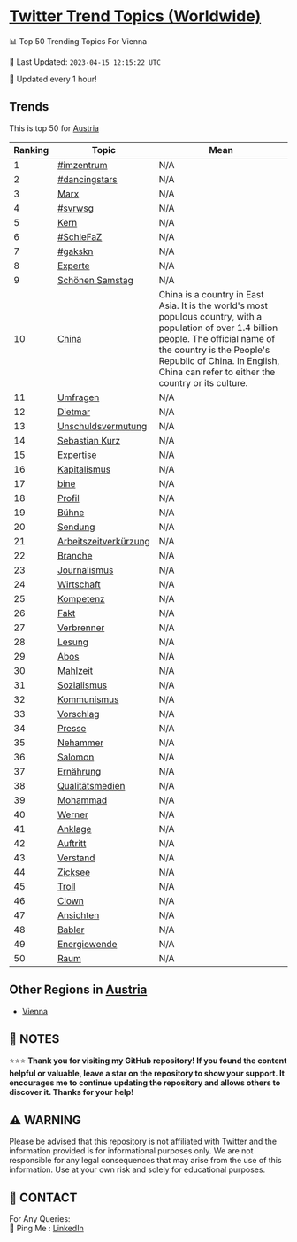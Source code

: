 [Twitter Trend Topics (Worldwide)](https://github.com/ErcinDedeoglu/Twitter-Trend-Topics)
==========


📊 Top 50 Trending Topics For Vienna

📆 Last Updated: `2023-04-15 12:15:22 UTC`

🔧 Updated every 1 hour!


## Trends

This is top 50 for [Austria](</Austria>)

| Ranking | Topic | Mean |
| ------- | ------------ | ------------ |
| 1 | [#imzentrum](http://twitter.com/search?q=%23imzentrum) | N/A |
| 2 | [#dancingstars](http://twitter.com/search?q=%23dancingstars) | N/A |
| 3 | [Marx](http://twitter.com/search?q=Marx) | N/A |
| 4 | [#svrwsg](http://twitter.com/search?q=%23svrwsg) | N/A |
| 5 | [Kern](http://twitter.com/search?q=Kern) | N/A |
| 6 | [#SchleFaZ](http://twitter.com/search?q=%23SchleFaZ) | N/A |
| 7 | [#gakskn](http://twitter.com/search?q=%23gakskn) | N/A |
| 8 | [Experte](http://twitter.com/search?q=Experte) | N/A |
| 9 | [Schönen Samstag](http://twitter.com/search?q=Sch%c3%b6nen+Samstag) | N/A |
| 10 | [China](http://twitter.com/search?q=China) | China is a country in East Asia. It is the world's most populous country, with a population of over 1.4 billion people. The official name of the country is the People's Republic of China. In English, China can refer to either the country or its culture. |
| 11 | [Umfragen](http://twitter.com/search?q=Umfragen) | N/A |
| 12 | [Dietmar](http://twitter.com/search?q=Dietmar) | N/A |
| 13 | [Unschuldsvermutung](http://twitter.com/search?q=Unschuldsvermutung) | N/A |
| 14 | [Sebastian Kurz](http://twitter.com/search?q=Sebastian+Kurz) | N/A |
| 15 | [Expertise](http://twitter.com/search?q=Expertise) | N/A |
| 16 | [Kapitalismus](http://twitter.com/search?q=Kapitalismus) | N/A |
| 17 | [bine](http://twitter.com/search?q=bine) | N/A |
| 18 | [Profil](http://twitter.com/search?q=Profil) | N/A |
| 19 | [Bühne](http://twitter.com/search?q=B%c3%bchne) | N/A |
| 20 | [Sendung](http://twitter.com/search?q=Sendung) | N/A |
| 21 | [Arbeitszeitverkürzung](http://twitter.com/search?q=Arbeitszeitverk%c3%bcrzung) | N/A |
| 22 | [Branche](http://twitter.com/search?q=Branche) | N/A |
| 23 | [Journalismus](http://twitter.com/search?q=Journalismus) | N/A |
| 24 | [Wirtschaft](http://twitter.com/search?q=Wirtschaft) | N/A |
| 25 | [Kompetenz](http://twitter.com/search?q=Kompetenz) | N/A |
| 26 | [Fakt](http://twitter.com/search?q=Fakt) | N/A |
| 27 | [Verbrenner](http://twitter.com/search?q=Verbrenner) | N/A |
| 28 | [Lesung](http://twitter.com/search?q=Lesung) | N/A |
| 29 | [Abos](http://twitter.com/search?q=Abos) | N/A |
| 30 | [Mahlzeit](http://twitter.com/search?q=Mahlzeit) | N/A |
| 31 | [Sozialismus](http://twitter.com/search?q=Sozialismus) | N/A |
| 32 | [Kommunismus](http://twitter.com/search?q=Kommunismus) | N/A |
| 33 | [Vorschlag](http://twitter.com/search?q=Vorschlag) | N/A |
| 34 | [Presse](http://twitter.com/search?q=Presse) | N/A |
| 35 | [Nehammer](http://twitter.com/search?q=Nehammer) | N/A |
| 36 | [Salomon](http://twitter.com/search?q=Salomon) | N/A |
| 37 | [Ernährung](http://twitter.com/search?q=Ern%c3%a4hrung) | N/A |
| 38 | [Qualitätsmedien](http://twitter.com/search?q=Qualit%c3%a4tsmedien) | N/A |
| 39 | [Mohammad](http://twitter.com/search?q=Mohammad) | N/A |
| 40 | [Werner](http://twitter.com/search?q=Werner) | N/A |
| 41 | [Anklage](http://twitter.com/search?q=Anklage) | N/A |
| 42 | [Auftritt](http://twitter.com/search?q=Auftritt) | N/A |
| 43 | [Verstand](http://twitter.com/search?q=Verstand) | N/A |
| 44 | [Zicksee](http://twitter.com/search?q=Zicksee) | N/A |
| 45 | [Troll](http://twitter.com/search?q=Troll) | N/A |
| 46 | [Clown](http://twitter.com/search?q=Clown) | N/A |
| 47 | [Ansichten](http://twitter.com/search?q=Ansichten) | N/A |
| 48 | [Babler](http://twitter.com/search?q=Babler) | N/A |
| 49 | [Energiewende](http://twitter.com/search?q=Energiewende) | N/A |
| 50 | [Raum](http://twitter.com/search?q=Raum) | N/A |



## Other Regions in [Austria](</Austria>)

* [Vienna](</Austria/Vienna.md>)



## 📝 NOTES

⭐⭐⭐ **Thank you for visiting my GitHub repository! If you found the content helpful or valuable, leave a star on the repository to show your support. It encourages me to continue updating the repository and allows others to discover it. Thanks for your help!**


## ⚠️ WARNING

Please be advised that this repository is not affiliated with Twitter and the information provided is for informational purposes only. We are not responsible for any legal consequences that may arise from the use of this information. Use at your own risk and solely for educational purposes.


## 📨 CONTACT

 For Any Queries:  
            🏓 Ping Me : [LinkedIn](https://www.linkedin.com/in/ercindedeoglu/)
